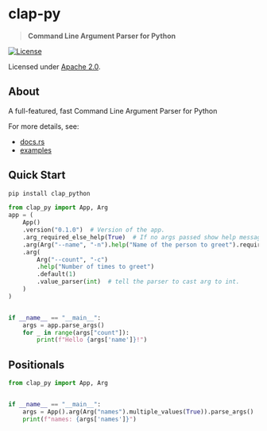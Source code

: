 # clap-py

> **Command Line Argument Parser for Python**

[![License](https://img.shields.io/badge/license-Apache%202.0-blue?style=flat-square)](LICENSE-APACHE)

Licensed under [Apache 2.0](LICENSE-APACHE).

## About

A full-featured, fast Command Line Argument Parser for Python 

For more details, see:
- [docs.rs](https://docs.rs/clap/latest/clap/)
- [examples](examples/)

## Quick Start
```bash
pip install clap_python
```

```python
from clap_py import App, Arg
app = (
    App()
    .version("0.1.0")  # Version of the app.
    .arg_required_else_help(True)  # If no args passed show help message.
    .arg(Arg("--name", "-n").help("Name of the person to greet").required(True))
    .arg(
        Arg("--count", "-c")
        .help("Number of times to greet")
        .default(1)
        .value_parser(int)  # tell the parser to cast arg to int.
    )
)


if __name__ == "__main__":
    args = app.parse_args()
    for _ in range(args["count"]):
        print(f"Hello {args['name']}!")

```

## Positionals
```python
from clap_py import App, Arg


if __name__ == "__main__":
    args = App().arg(Arg("names").multiple_values(True)).parse_args()
    print(f"names: {args['names']}")
```